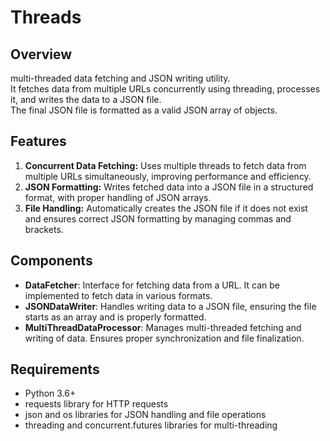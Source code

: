 # Threads
## Overview
multi-threaded data fetching and JSON writing utility. <br> It fetches data from multiple URLs concurrently using threading, processes it, and writes the data to a JSON file. <br> The final JSON file is formatted as a valid JSON array of objects.

## Features
1. **Concurrent Data Fetching:** Uses multiple threads to fetch data from multiple URLs simultaneously, improving performance and efficiency.
2. **JSON Formatting:** Writes fetched data into a JSON file in a structured format, with proper handling of JSON arrays.
3. **File Handling:** Automatically creates the JSON file if it does not exist and ensures correct JSON formatting by managing commas and brackets.
## Components
* **DataFetcher**: Interface for fetching data from a URL. It can be implemented to fetch data in various formats. 
* **JSONDataWriter**: Handles writing data to a JSON file, ensuring the file starts as an array and is properly formatted. 
* **MultiThreadDataProcessor**: Manages multi-threaded fetching and writing of data. Ensures proper synchronization and file finalization.
## Requirements
* Python 3.6+
* requests library for HTTP requests
* json and os libraries for JSON handling and file operations
* threading and concurrent.futures libraries for multi-threading

